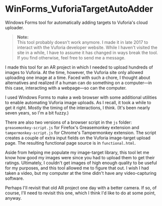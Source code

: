 # WinForms_VuforiaTargetAutoAdder
Windows Forms tool for automatically adding targets to Vuforia's cloud uploader.

> **Note:**  \
> This tool probably doesn't work anymore. I made it in late 2017 to interact with the Vuforia developer website. While I haven't visited the site in a while, I have to assume it has changed in ways break the tool. If you find otherwise, feel free to send me a message.

I made this tool for an AR project in which I needed to upload hundreds of images to Vuforia. At the time, however, the Vuforia site only allowed uploading one image at a time. Faced with such a chore, I thought about alternatives and realized if a human can do something on a computer&mdash;in this case, interacting with a webpage&mdash;so can the computer.

I used Windows Forms to make a web browser with some additional utilities to enable automating Vuforia image uploads. As I recall, it took a while to get it right. Mostly the timing of the interactions, I think. (It's been nearly seven years, so I'm a bit fuzzy.)

There are also two versions of a browser script in the `js` folder: `greasemonkey-script.js` for Firefox's Greasemonkey extension and `tampermonkey-script.js` for Chrome's Tampermonkey extension. The script creates a couple of extra input fields on the Vuforia image-target upload page. The resulting functional page source is in `functional.html`.

Aside from helping me populate my image-target library, this tool let me know how good my images were since you had to upload them to get their ratings. Ultimately, I couldn't get images of high enough quality to be useful for my purposes, and this tool allowed me to figure that out. I wish I had taken a video, but my computer at the time didn't have any video-capturing software.

Perhaps I'll revisit that old AR project one day with a better camera. If so, of course, I'll need to revisit this one, which I think I'd like to do at some point, anyway.
